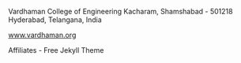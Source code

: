 Vardhaman College of Engineering
Kacharam, Shamshabad - 501218
Hyderabad, Telangana, India

www.vardhaman.org









Affiliates - Free Jekyll Theme
